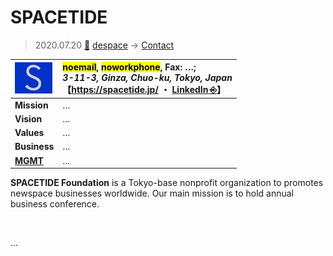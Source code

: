# SPACETIDE
> 2020.07.20 [🚀](../index/index.md) [despace](index.md) → [Contact](contact.md)

|[![](f/con/s/spacetide_logo1_thumb.jpg)](f/con/s/spacetide_logo1.png)|<mark>noemail</mark>, <mark>noworkphone</mark>, Fax: …;<br> *3-11-3, Ginza, Chuo-ku, Tokyo, Japan*<br> 【<https://spacetide.jp/> ・ [LinkedIn ⎆](https://www.linkedin.com/company/spacetide-foundation)】|
|:--|:--|
|**Mission**|…|
|**Vision**|…|
|**Values**|…|
|**Business**|…|
|**[MGMT](mgmt.md)**|…|

**SPACETIDE Foundation** is a Tokyo-base nonprofit organization to promotes newspace businesses worldwide. Our main mission is to hold annual business conference.

<p style="page-break-after:always"> </p>

…

